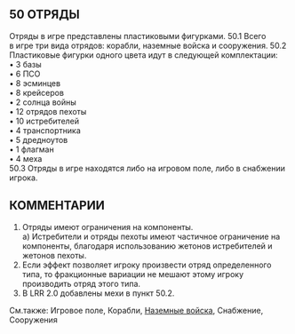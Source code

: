 50 ОТРЯДЫ
---

Отряды в игре представлены пластиковыми фигурками.
50.1 Всего в игре три вида отрядов: корабли, наземные войска и сооружения.
50.2 Пластиковые фигурки одного цвета идут в следующей комплектации:  
•  3 базы  
•  6 ПСО  
•  8 эсминцев  
•  8 крейсеров  
•  2 солнца войны  
•  12 отрядов пехоты  
•  10 истребителей  
•  4 транспортника  
•  5 дредноутов  
•  1 флагман  
•  4 меха  
50.3 Отряды в игре находятся либо на игровом поле, либо в снабжении игрока.

КОММЕНТАРИИ
---
1) Отряды имеют ограничения на компоненты.  
   а) Истребители и отряды пехоты имеют частичное ограничение на компоненты, благодаря использованию жетонов истребителей и жетонов пехоты.
2) Если эффект позволяет игроку произвести отряд определенного типа, то фракционные вариации не мешают этому игроку производить отряд этого типа.
3) В LRR 2.0 добавлены мехи в пункт 50.2.

См.также: Игровое поле, Корабли, [Наземные войска](ground_forces.md), Снабжение, Сооружения
